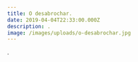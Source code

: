 ```yaml
---
title: O desabrochar.
date: 2019-04-04T22:33:00.000Z
description: .
image: /images/uploads/o-desabrochar.jpg
---
```

.